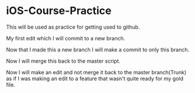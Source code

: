 # iOS-Course-Practice
This will be used as practice for getting used to github.

My first edit which I will commit to a new branch.

Now that I made this a new branch I will make a commit to only this branch.

Now I will merge this back to the master script.

Now I will make an edit and not merge it back to the master branch(Trunk) as if I was making an edit to a feature that wasn't quite ready for my gold file.
